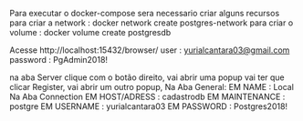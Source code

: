 Para executar o docker-compose sera necessario criar alguns recursos
para criar a network : docker network create postgres-network
para criar o volume : docker volume create postgresdb

Acesse http://localhost:15432/browser/
user : yurialcantara03@gmail.com
password : PgAdmin2018!

na aba Server clique com o botão direito,
vai abrir uma popup vai ter que clicar Register,
vai abrir um outro popup,
Na Aba General:
    EM NAME : Local
Na Aba Connection
    EM HOST/ADRESS : cadastrodb
    EM MAINTENANCE : postgre
    EM USERNAME : yurialcantara03
    EM PASSWORD : Postgres2018!


